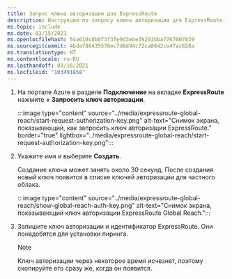 ```yaml
---
title: Запрос ключа авторизации для ExpressRoute
description: Инструкции по запросу ключа авторизации для ExpressRoute.
ms.topic: include
ms.date: 03/15/2021
ms.openlocfilehash: 54a610c8b0f3f3fe9d3ebe39291bba7767007839
ms.sourcegitcommit: 4bda786435578ec7d6d94c72ca8642ce47ac628a
ms.translationtype: HT
ms.contentlocale: ru-RU
ms.lasthandoff: 03/16/2021
ms.locfileid: "103491858"
---
```

<!-- used in expressroute-global-reach-private-cloud.md and create-ipsec-tunnel.md -->

1. На портале Azure в разделе **Подключение** на вкладке **ExpressRoute** нажмите **+ Запросить ключ авторизации**. 

   :::image type="content" source="../media/expressroute-global-reach/start-request-authorization-key.png" alt-text="Снимок экрана, показывающий, как запросить ключ авторизации ExpressRoute." border="true" lightbox="../media/expressroute-global-reach/start-request-authorization-key.png":::

1. Укажите имя и выберите **Создать**. 
      
   Создание ключа может занять около 30 секунд. После создания новый ключ появится в списке ключей авторизации для частного облака.

   :::image type="content" source="../media/expressroute-global-reach/show-global-reach-auth-key.png" alt-text="Снимок экрана, показывающий ключ авторизации ExpressRoute Global Reach.":::
  
1. Запишите ключ авторизации и идентификатор ExpressRoute. Они понадобятся для установки пиринга.  

   > [!NOTE]
   > Ключ авторизации через некоторое время исчезнет, поэтому скопируйте его сразу же, когда он появится.